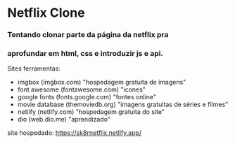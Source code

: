 # Netflix Clone

### Tentando clonar parte da página da netflix pra
### aprofundar em html, css e introduzir js e api.

Sites ferramentas:
- imgbox (imgbox.com) "hospedagem gratuita de imagens"
- font awesome (fontawesome.com) "icones"
- google fonts (fonts.google.com) "fontes online"
- movie database (themoviedb.org) "imagens gratuitas de séries e filmes"
- netlify (netlify.com) "hospedagem gratuita do site"
- dio (web.dio.me) "aprendizado"

site hospedado:
https://sk8rnetflix.netlify.app/
